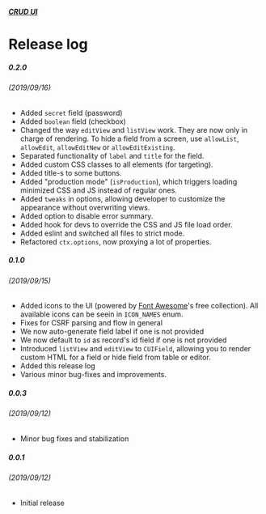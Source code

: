 [***CRUD UI***](../README.md)

# Release log

##### 0.2.0
###### *(2019/09/16)*

- Added `secret` field (password)
- Added `boolean` field (checkbox)
- Changed the way `editView` and `listView` work. They are now only in charge of rendering. To hide a field from a screen, use `allowList`, `allowEdit`, `allowEditNew` or `allowEditExisting`.
- Separated functionality of `label` and `title` for the field.
- Added custom CSS classes to all elements (for targeting).
- Added title-s to some buttons.
- Added "production mode" (`isProduction`), which triggers loading minimized CSS and JS instead of regular ones.
- Added `tweaks` in options, allowing developer to customize the appearance without overwriting views.
- Added option to disable error summary.
- Added hook for devs to override the CSS and JS file load order.
- Added eslint and switched all files to strict mode.
- Refactored `ctx.options`, now proxying a lot of properties.

##### 0.1.0
###### *(2019/09/15)*

- Added icons to the UI (powered by [Font Awesome](https://fontawesome.com/icons?d=listing&s=solid&m=free)'s free collection). All available icons can be seein in `ICON_NAMES` enum.
- Fixes for CSRF parsing and flow in general
- We now auto-generate field label if one is not provided
- We now default to `id` as record's id field if one is not provided
- Introduced `listView` and `editView` to `CUIField`, allowing you to render custom HTML for a field or hide field from table or editor.
- Added this release log
- Various minor bug-fixes and improvements.

##### 0.0.3
###### *(2019/09/12)*

- Minor bug fixes and stabilization

##### 0.0.1
###### *(2019/09/12)*

- Initial release


